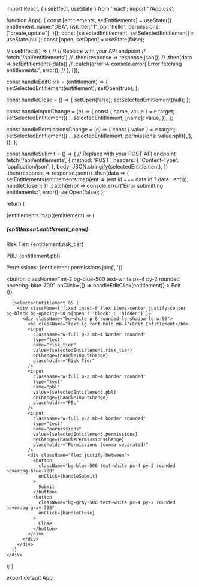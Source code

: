 import React, { useEffect, useState } from 'react';
import './App.css';

function App() {
  const [entitlements, setEntitlements] = useState([{
    entitlement_name:"DBA",
    risk_tier:"1",
    pbl:"hello",
    permissions:["create,update"],
  }]);
  const [selectedEntitlement, setSelectedEntitlement] = useState(null);
  const [open, setOpen] = useState(false);

  // useEffect(() => {
  //   // Replace with your API endpoint
  //   fetch('/api/entitlements')
  //     .then(response => response.json())
  //     .then(data => setEntitlements(data))
  //     .catch(error => console.error('Error fetching entitlements:', error));
  // }, []);

  const handleEditClick = (entitlement) => {
    setSelectedEntitlement(entitlement);
    setOpen(true);
  };

  const handleClose = () => {
    setOpen(false);
    setSelectedEntitlement(null);
  };

  const handleInputChange = (e) => {
    const { name, value } = e.target;
    setSelectedEntitlement({
      ...selectedEntitlement,
      [name]: value,
    });
  };

  const handlePermissionsChange = (e) => {
    const { value } = e.target;
    setSelectedEntitlement({
      ...selectedEntitlement,
      permissions: value.split(','),
    });
  };

  const handleSubmit = () => {
    // Replace with your POST API endpoint
    fetch('/api/entitlements', {
      method: 'POST',
      headers: {
        'Content-Type': 'application/json',
      },
      body: JSON.stringify(selectedEntitlement),
    })
    .then(response => response.json())
    .then(data => {
      setEntitlements(entitlements.map(ent => (ent.id === data.id ? data : ent)));
      handleClose();
    })
    .catch(error => console.error('Error submitting entitlements:', error));
    setOpen(false);
  };

  return (
    <div className="container mx-auto p-4">
      <div className="grid grid-cols-1 sm:grid-cols-2 md:grid-cols-3 gap-4">
        {entitlements.map((entitlement) => (
          <div className="bg-white p-4 rounded-lg shadow-md" key={entitlement.id}>
            <h5 className="text-lg font-bold mb-2">{entitlement.entitlement_name}</h5>
            <p>Risk Tier: {entitlement.risk_tier}</p>
            <p>PBL: {entitlement.pbl}</p>
            <p>Permissions: {entitlement.permissions.join(', ')}</p>
            <button
              className="mt-2 bg-blue-500 text-white px-4 py-2 rounded hover:bg-blue-700"
              onClick={() => handleEditClick(entitlement)}
            >
              Edit
            </button>
          </div>
        ))}
      </div>

      {selectedEntitlement && (
        <div className={`fixed inset-0 flex items-center justify-center bg-black bg-opacity-50 ${open ? 'block' : 'hidden'}`}>
          <div className="bg-white p-8 rounded-lg shadow-lg w-96">
            <h6 className="text-lg font-bold mb-4">Edit Entitlement</h6>
            <input
              className="w-full p-2 mb-4 border rounded"
              type="text"
              name="risk_tier"
              value={selectedEntitlement.risk_tier}
              onChange={handleInputChange}
              placeholder="Risk Tier"
            />
            <input
              className="w-full p-2 mb-4 border rounded"
              type="text"
              name="pbl"
              value={selectedEntitlement.pbl}
              onChange={handleInputChange}
              placeholder="PBL"
            />
            <input
              className="w-full p-2 mb-4 border rounded"
              type="text"
              name="permissions"
              value={selectedEntitlement.permissions}
              onChange={handlePermissionsChange}
              placeholder="Permissions (comma separated)"
            />
            <div className="flex justify-between">
              <button
                className="bg-blue-500 text-white px-4 py-2 rounded hover:bg-blue-700"
                onClick={handleSubmit}
              >
                Submit
              </button>
              <button
                className="bg-gray-500 text-white px-4 py-2 rounded hover:bg-gray-700"
                onClick={handleClose}
              >
                Close
              </button>
            </div>
          </div>
        </div>
      )}
    </div>
  );
}

export default App;
